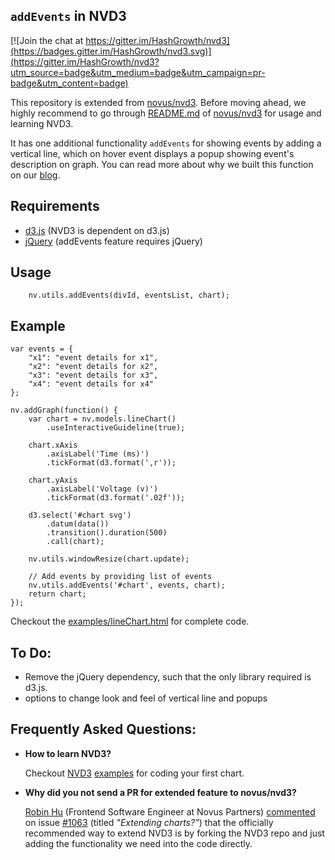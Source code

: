 ## `addEvents` in NVD3

[![Join the chat at https://gitter.im/HashGrowth/nvd3](https://badges.gitter.im/HashGrowth/nvd3.svg)](https://gitter.im/HashGrowth/nvd3?utm_source=badge&utm_medium=badge&utm_campaign=pr-badge&utm_content=badge)

This repository is extended from [novus/nvd3](https://github.com/novus/nvd3). Before moving ahead,
we highly recommend to go through [README.md](https://github.com/novus/nvd3/#nvd3---a-reusable-d3-charting-library) of [novus/nvd3](https://github.com/novus/nvd3) for usage and learning NVD3.

It has one additional functionality `addEvents` for showing events by adding a vertical line, which on hover event displays a popup showing event's description on graph. You can read more about why we built this function on our [blog]().

## Requirements
* [d3.js](https://d3js.org/) (NVD3 is dependent on d3.js)
* [jQuery](https://jquery.com/) (addEvents feature requires jQuery)

## Usage
```
    nv.utils.addEvents(divId, eventsList, chart);

```

## Example 

```
var events = {
    "x1": "event details for x1",
    "x2": "event details for x2",
    "x3": "event details for x3",
    "x4": "event details for x4"
};

nv.addGraph(function() {
    var chart = nv.models.lineChart()
        .useInteractiveGuideline(true);

    chart.xAxis
        .axisLabel('Time (ms)')
        .tickFormat(d3.format(',r'));

    chart.yAxis
        .axisLabel('Voltage (v)')
        .tickFormat(d3.format('.02f'));

    d3.select('#chart svg')
        .datum(data())
        .transition().duration(500)
        .call(chart);

    nv.utils.windowResize(chart.update);

    // Add events by providing list of events
    nv.utils.addEvents('#chart', events, chart);
    return chart;
});

```
Checkout the [examples/lineChart.html](https://github.com/HashGrowth/nvd3/blob/master/examples/lineChart.html) for complete code.

## To Do:
* Remove the jQuery dependency, such that the only library required is d3.js.
* options to change look and feel of vertical line and popups

## Frequently Asked Questions:
* **How to learn NVD3?**

  Checkout [NVD3](http://nvd3.org/) [examples](http://nvd3.org/examples/index.html) for coding your first chart. 

* **Why did you not send a PR for extended feature to novus/nvd3?**

  [Robin Hu](https://github.com/robinfhu) (Frontend Software Engineer at Novus Partners) [commented](https://github.com/novus/nvd3/issues/1063#issuecomment-110208894) on issue [#1063](https://github.com/novus/nvd3/issues/1063) (titled _"Extending charts?"_) that the officially recommended way to extend NVD3 is by forking the NVD3 repo and just adding the functionality we need into the code directly.